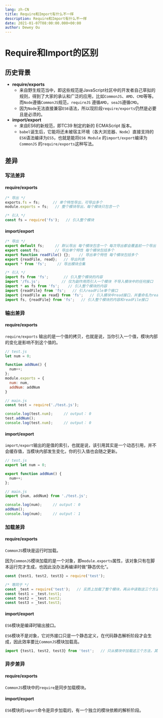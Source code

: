 ```yaml
---
lang: zh-CN
title: Require和Import有什么不一样
description: Require和Import有什么不一样
date: 2021-01-07T08:00:00.000+00:00
author: Dewey Ou
---
```


# Require和Import的区别

## 历史背景

- **require/exports**
  - 来自野生规范当中，即这些规范是JavaScript社区中的开发者自己草拟的规则，得到了大家的承认和广泛的应用，比如`CommonJS`、`AMD`、`CMD`等等。而`Node`遵循`CommonJS`规范，`requireJS`
    遵循`AMD`，`seaJS`遵循`CMD`。
  - 因为`Node`无法直接兼容`ES6`语法，所以现阶段`require/exports`仍然是必要且是必须的。
- **import/export**
  - 来自ES6的新规范，即TC39 制定的新的 ECMAScript 版本。
  - `babel`诞生后，它能将还未被宿主环境（各大浏览器、`Node`）直接支持的`ES6`语法编译为`ES5`，也就是能将`ES6 Module` 的`import/export`编译为`CommonJS`
    的`require/exports`这种写法。

## 差异

### 写法差异

#### require/exports

```js
/* 导出 */
exports.fs = fs;      // 单个特性导出，可导出多个
module.exports = fs;   // 整个模块导出，每个模块只包含一个

/* 引入 */
const fs = require('fs');   // 引入整个模块
```

#### import/export

```js
/* 导出 */
export default fs;     // 默认导出 每个模块包含一个 每次导出都会覆盖前一个导出
export const fs;       // 导出单个特性 每个模块包括多个
export function readFile() {};    // 导出单个特性 每个模块包括多个
export {readFile, read};   // 导出列表
export * from 'fs';     // 导出模块合集

/* 引入 */
import fs from 'fs';       // 引入整个模块的内容
import '/fs.js';          // 仅为副作用而引入一个模块 不导入模块中的任何接口
import * as fs from 'fs';    // 引入整个模块的内容
import {readFile} from 'fs';   // 引入readFile单个接口
import {readFile as read} from 'fs';   // 引入模块中read接口，并重命名为readFile
import fs, {readFile} from 'fs';   // 引入整个模块的内容和readFile接口
```

### 输出差异

#### require/exports

`require/exports` 输出的是一个值的拷贝，也就是说，当你引入一个值，模块内部的变化是影响不到这个值的。

```js
// test.js
let num = 0;

function addNum() {
  num++;
};
module.exports = {
  num: num,
  addNum: addNum
}

// main.js
const test = require('./test.js');

console.log(test.num);     // output： 0
test.addNum();
console.log(test.num);     // output： 0
```

#### import/export

`import/export`输出的是值的索引，也就是说，该引用其实是一个动态引用，并不会缓存值，当模块内部发生变化，你的引入值也会随之更新。

```js
// test.js
export let num = 0;

export function addNum() {
  num++;
};

// main.js
import {num, addNum} from './test.js';

console.log(num);     // output： 0
addNum();
console.log(num);     // output： 1
```

### 加载差异

#### require/exports

`CommonJS`模块是运行时加载。

因为`CommonJS`模块加载的是一个对象，即`module.exports`属性，该对象只有在脚本运行完才生成，也因此没办法再编译时做“静态优化”。

```js
const {test1, test2, test3} = require('test');

/* 等同于 */
const _test = require('test');   // 实质上加载了整个模块，再从中读取这三个方法
const test1 = _test.test1;
const test2 = _test.test2;
const test3 = _test.test3;
```

#### import/export

`ES6`模块是编译时输出接口。

`ES6`模块不是对象，它对外接口只是一个静态定义，在代码静态解析阶段才会生成，因此效率要比`CommonJS`模块加载高。

```js
import {test1, test2, test3} from 'test';   // 只从模块中加载这三个方法，其他的不加载
```

### 异步差异

#### require/exports

`CommonJS`模块中的`require`是同步加载模块。

#### import/export

`ES6`模块的`import`命令是异步加载的，有一个独立的模块依赖的解析阶段。